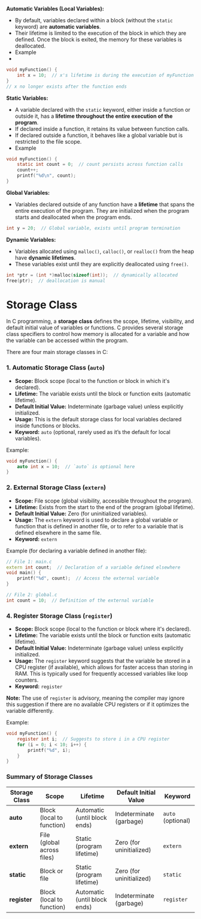 **Automatic Variables (Local Variables):**

- By default, variables declared within a block (without the `static` keyword) are **automatic variables**.
- Their lifetime is limited to the execution of the block in which they are defined. Once the block is exited, the memory for these variables is deallocated.
- Example
- 
```c
void myFunction() {
    int x = 10;  // x's lifetime is during the execution of myFunction
}
// x no longer exists after the function ends

```
**Static Variables:**

- A variable declared with the `static` keyword, either inside a function or outside it, has a **lifetime throughout the entire execution of the program**.
- If declared inside a function, it retains its value between function calls.
- If declared outside a function, it behaves like a global variable but is restricted to the file scope.
- Example


```c
void myFunction() {
    static int count = 0;  // count persists across function calls
    count++;
    printf("%d\n", count);
}

```
**Global Variables:**

- Variables declared outside of any function have a **lifetime** that spans the entire execution of the program. They are initialized when the program starts and deallocated when the program ends.

```c
int y = 20;  // Global variable, exists until program termination

```
**Dynamic Variables:**

- Variables allocated using `malloc()`, `calloc()`, or `realloc()` from the heap have **dynamic lifetimes**.
- These variables exist until they are explicitly deallocated using `free()`.
```c
int *ptr = (int *)malloc(sizeof(int));  // dynamically allocated
free(ptr);  // deallocation is manual

```
# Storage Class
In C programming, a **storage class** defines the scope, lifetime, visibility, and default initial value of variables or functions. C provides several storage class specifiers to control how memory is allocated for a variable and how the variable can be accessed within the program.

There are four main storage classes in C:

### 1. **Automatic Storage Class (`auto`)**

- **Scope:** Block scope (local to the function or block in which it's declared).
- **Lifetime:** The variable exists until the block or function exits (automatic lifetime).
- **Default Initial Value:** Indeterminate (garbage value) unless explicitly initialized.
- **Usage:** This is the default storage class for local variables declared inside functions or blocks.
- **Keyword:** `auto` (optional, rarely used as it’s the default for local variables).

Example:
```c
void myFunction() {
    auto int x = 10;  // `auto` is optional here
}

```
### 2. **External Storage Class (`extern`)**

- **Scope:** File scope (global visibility, accessible throughout the program).
- **Lifetime:** Exists from the start to the end of the program (global lifetime).
- **Default Initial Value:** Zero (for uninitialized variables).
- **Usage:** The `extern` keyword is used to declare a global variable or function that is defined in another file, or to refer to a variable that is defined elsewhere in the same file.
- **Keyword:** `extern`

Example (for declaring a variable defined in another file):

```cpp
// File 1: main.c
extern int count;  // Declaration of a variable defined elsewhere
void main() {
    printf("%d", count);  // Access the external variable
}

// File 2: global.c
int count = 10;  // Definition of the external variable

```
### 4. **Register Storage Class (`register`)**

- **Scope:** Block scope (local to the function or block where it's declared).
- **Lifetime:** The variable exists until the block or function exits (automatic lifetime).
- **Default Initial Value:** Indeterminate (garbage value) unless explicitly initialized.
- **Usage:** The `register` keyword suggests that the variable be stored in a CPU register (if available), which allows for faster access than storing in RAM. This is typically used for frequently accessed variables like loop counters.
- **Keyword:** `register`

**Note:** The use of `register` is advisory, meaning the compiler may ignore this suggestion if there are no available CPU registers or if it optimizes the variable differently.

Example:
```c
void myFunction() {
    register int i;  // Suggests to store i in a CPU register
    for (i = 0; i < 10; i++) {
        printf("%d", i);
    }
}

```
### Summary of Storage Classes

|**Storage Class**|**Scope**|**Lifetime**|**Default Initial Value**|**Keyword**|
|---|---|---|---|---|
|**auto**|Block (local to function)|Automatic (until block ends)|Indeterminate (garbage)|`auto` (optional)|
|**extern**|File (global across files)|Static (program lifetime)|Zero (for uninitialized)|`extern`|
|**static**|Block or file|Static (program lifetime)|Zero (for uninitialized)|`static`|
|**register**|Block (local to function)|Automatic (until block ends)|Indeterminate (garbage)|`register`|